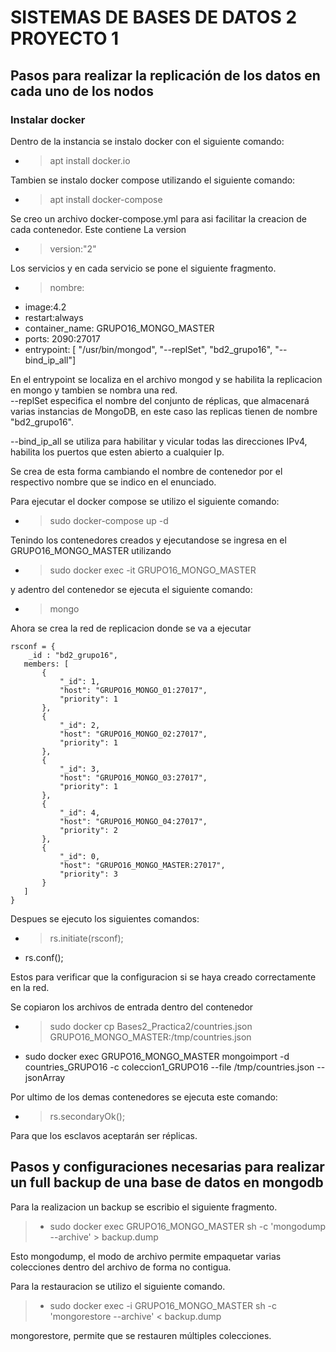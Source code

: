 # SISTEMAS DE BASES DE DATOS 2 PROYECTO 1

## Pasos para realizar la replicación de los datos en cada uno de los nodos

### Instalar docker
Dentro de la instancia se instalo docker con el siguiente comando:
* > apt install docker.io

Tambien se instalo docker compose utilizando el siguiente comando:
* > apt install docker-compose

Se creo un archivo docker-compose.yml para asi facilitar la creacion de cada contenedor. Este contiene 
La version
* > version:"2"

Los servicios y en cada servicio se pone el siguiente fragmento.
* > nombre: 
* image:4.2
* restart:always
* container_name: GRUPO16_MONGO_MASTER
* ports: 2090:27017
* entrypoint: [ "/usr/bin/mongod", "--replSet", "bd2_grupo16", "--bind_ip_all"]


En el entrypoint se localiza en el archivo mongod y se habilita la replicacion en mongo y tambien se nombra una red.  
--replSet especifica el nombre del conjunto de réplicas, que almacenará varias instancias de MongoDB, en este caso las replicas tienen de nombre "bd2_grupo16".

--bind_ip_all se utiliza para habilitar y vicular todas las direcciones IPv4, habilita los puertos que esten abierto a cualquier Ip.

Se crea de esta forma cambiando el nombre de contenedor por el respectivo nombre que se indico en el enunciado.

Para ejecutar el docker compose se utilizo el siguiente comando:
* > sudo docker-compose up -d 

Tenindo los contenedores creados y ejecutandose se ingresa en el GRUPO16_MONGO_MASTER utilizando 

* > sudo docker exec -it GRUPO16_MONGO_MASTER

y adentro del contenedor se ejecuta el siguiente comando:

* > mongo

Ahora se crea la red de replicacion donde se va a ejecutar
```
rsconf = {
    _id : "bd2_grupo16",
   members: [
       {
           "_id": 1,
           "host": "GRUPO16_MONGO_01:27017",
           "priority": 1
       },
       {
           "_id": 2,
           "host": "GRUPO16_MONGO_02:27017",
           "priority": 1
       },
       {
           "_id": 3,
           "host": "GRUPO16_MONGO_03:27017",
           "priority": 1
       },
       {
           "_id": 4,
           "host": "GRUPO16_MONGO_04:27017",
           "priority": 2
       },
       {
           "_id": 0,
           "host": "GRUPO16_MONGO_MASTER:27017",
           "priority": 3
       }
   ]
}
```
Despues se ejecuto los siguientes comandos:
* > rs.initiate(rsconf);
* rs.conf();

Estos para verificar que la configuracion si se haya creado correctamente en la red.

Se copiaron los archivos de entrada dentro del contenedor
* > sudo docker cp Bases2_Practica2/countries.json GRUPO16_MONGO_MASTER:/tmp/countries.json
* sudo docker exec GRUPO16_MONGO_MASTER mongoimport -d countries_GRUPO16 -c coleccion1_GRUPO16 --file /tmp/countries.json --jsonArray


Por ultimo de los demas contenedores se ejecuta este comando:

* > rs.secondaryOk();

Para que los esclavos aceptarán ser réplicas.

## Pasos y configuraciones necesarias para realizar un full backup de una base de datos en mongodb

Para la realizacion un backup se escribio el siguiente fragmento.

> * sudo docker exec GRUPO16_MONGO_MASTER sh -c 'mongodump --archive' > backup.dump


Esto mongodump, el modo de archivo permite empaquetar varias colecciones dentro del archivo de forma no contigua.

Para la restauracion se utilizo el siguiente comando.

> * sudo docker exec -i GRUPO16_MONGO_MASTER sh -c 'mongorestore --archive' < backup.dump

mongorestore, permite que se restauren múltiples colecciones.